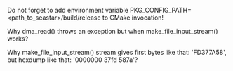 Do not forget to add environment variable PKG_CONFIG_PATH=<path_to_seastar>/build/release to CMake invocation!

Why dma_read() throws an exception but when make_file_input_stream() works?

Why make_file_input_stream() stream gives first bytes like that: 'FD377A58', but hexdump like that: '0000000 37fd 587a'?
